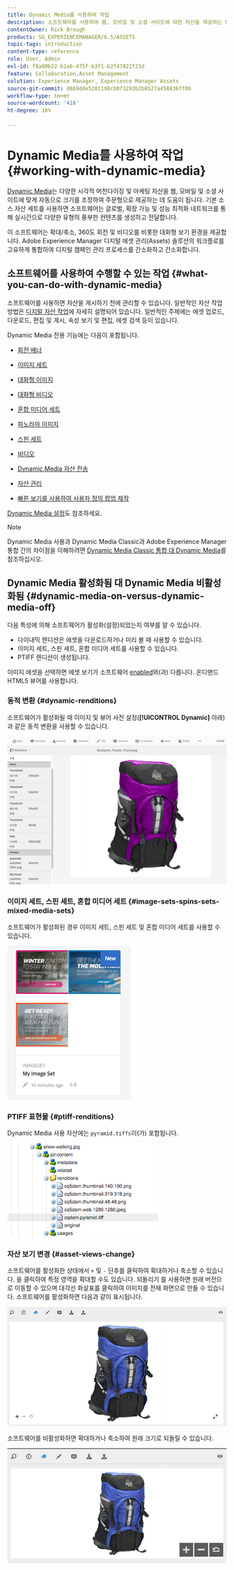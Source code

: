 ```yaml
---
title: Dynamic Media를 사용하여 작업
description: 소프트웨어를 사용하여 웹, 모바일 및 소셜 사이트에 대한 자산을 제공하는 방법에 대해 알아봅니다.
contentOwner: Rick Brough
products: SG_EXPERIENCEMANAGER/6.5/ASSETS
topic-tags: introduction
content-type: reference
role: User, Admin
exl-id: f8a80b22-b1a6-475f-b3f1-b2f47822f21d
feature: Collaboration,Asset Management
solution: Experience Manager, Experience Manager Assets
source-git-commit: d6b9dde5201198cb073293b2b8527a458836ff0b
workflow-type: tm+mt
source-wordcount: '416'
ht-degree: 16%

---
```


# Dynamic Media를 사용하여 작업 {#working-with-dynamic-media}

[Dynamic Media](https://business.adobe.com/products/experience-manager/assets/dynamic-media.html)는 다양한 시각적 머천다이징 및 마케팅 자산을 웹, 모바일 및 소셜 사이트에 맞게 자동으로 크기를 조정하여 주문형으로 제공하는 데 도움이 됩니다. 기본 소스 자산 세트를 사용하면 소프트웨어는 글로벌, 확장 가능 및 성능 최적화 네트워크를 통해 실시간으로 다양한 유형의 풍부한 컨텐츠를 생성하고 전달합니다.

이 소프트웨어는 확대/축소, 360도 회전 및 비디오를 비롯한 대화형 보기 환경을 제공합니다. Adobe Experience Manager 디지털 에셋 관리(Assets) 솔루션의 워크플로를 고유하게 통합하여 디지털 캠페인 관리 프로세스를 간소화하고 간소화합니다.

<!-- >ARTICLE IS MISSING. GIVES 404 [!NOTE]
>
>A Community article is available on [Working with Adobe Experience Manager and Dynamic Media](https://helpx.adobe.com/experience-manager/using/aem_dynamic_media.html). -->

## 소프트웨어를 사용하여 수행할 수 있는 작업 {#what-you-can-do-with-dynamic-media}

소프트웨어를 사용하면 자산을 게시하기 전에 관리할 수 있습니다. 일반적인 자산 작업 방법은 [디지털 자산 작업](manage-assets.md)에 자세히 설명되어 있습니다. 일반적인 주제에는 에셋 업로드, 다운로드, 편집 및 게시, 속성 보기 및 편집, 에셋 검색 등이 있습니다.

Dynamic Media 전용 기능에는 다음이 포함됩니다.

* [회전 배너](carousel-banners.md)
* [이미지 세트](image-sets.md)
* [대화형 이미지](interactive-images.md)
* [대화형 비디오](interactive-videos.md)
* [혼합 미디어 세트](mixed-media-sets.md)
* [파노라마 이미지](panoramic-images.md)

* [스핀 세트](spin-sets.md)
* [비디오](video.md)
* [Dynamic Media 자산 전송](delivering-dynamic-media-assets.md)
* [자산 관리](managing-assets.md)
* [빠른 보기를 사용하여 사용자 정의 팝업 제작](custom-pop-ups.md)

[Dynamic Media 설정](administering-dynamic-media.md)도 참조하세요.

>[!NOTE]
>
>Dynamic Media 사용과 Dynamic Media Classic과 Adobe Experience Manager 통합 간의 차이점을 이해하려면 [Dynamic Media Classic 통합 대 Dynamic Media](/help/sites-administering/scene7.md#aem-scene-integration-versus-dynamic-media)를 참조하십시오.

## Dynamic Media 활성화됨 대 Dynamic Media 비활성화됨 {#dynamic-media-on-versus-dynamic-media-off}

다음 특성에 의해 소프트웨어가 활성화(설정)되었는지 여부를 알 수 있습니다.

* 다이내믹 렌디션은 에셋을 다운로드하거나 미리 볼 때 사용할 수 있습니다.
* 이미지 세트, 스핀 세트, 혼합 미디어 세트를 사용할 수 있습니다.
* PTIFF 렌디션이 생성됩니다.

이미지 에셋을 선택하면 에셋 보기가 소프트웨어 [enabled](config-dynamic.md#enabling-dynamic-media)와(과) 다릅니다. 온디맨드 HTML5 뷰어를 사용합니다.

### 동적 변환 {#dynamic-renditions}

소프트웨어가 활성화될 때 이미지 및 뷰어 사전 설정(**[!UICONTROL Dynamic]** 아래)과 같은 동적 변환을 사용할 수 있습니다.

![chlimage_1-358](assets/chlimage_1-358.png)

### 이미지 세트, 스핀 세트, 혼합 미디어 세트 {#image-sets-spins-sets-mixed-media-sets}

소프트웨어가 활성화된 경우 이미지 세트, 스핀 세트 및 혼합 미디어 세트를 사용할 수 있습니다.

![chlimage_1-359](assets/chlimage_1-359.png)

### PTIFF 표현물 {#ptiff-renditions}

Dynamic Media 사용 자산에는 `pyramid.tiffs`이(가) 포함됩니다.

![chlimage_1-360](assets/chlimage_1-360.png)

### 자산 보기 변경 {#asset-views-change}

소프트웨어를 활성화한 상태에서 `+` 및 `-` 단추를 클릭하여 확대하거나 축소할 수 있습니다. 을 클릭하여 특정 영역을 확대할 수도 있습니다. 되돌리기 를 사용하면 원래 버전으로 이동할 수 있으며 대각선 화살표를 클릭하여 이미지를 전체 화면으로 만들 수 있습니다. 소프트웨어를 활성화하면 다음과 같이 표시됩니다.

![chlimage_1-361](assets/chlimage_1-361.png)

소프트웨어를 비활성화하면 확대하거나 축소하여 원래 크기로 되돌릴 수 있습니다.

![chlimage_1-362](assets/chlimage_1-362.png)
